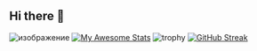 ## Hi there 👋

![изображение](https://github.com/user-attachments/assets/d79abede-4485-4411-b6bc-40a28e1e3a61)
[![My Awesome Stats](https://awesome-github-stats.azurewebsites.net/user-stats/KIRALAINEisSTUPID?cardType=github&theme=dracula&preferLogin=false&Background=000000)](https://git.io/awesome-stats-card)
![trophy](https://github-profile-trophy.vercel.app/?username=ryo-ma&theme=dracula)
 [![GitHub Streak](https://github-readme-streak-stats.herokuapp.com?user=KIRALAINEisSTUPID&theme=dracula&hide_longest_streak=true)](https://git.io/streak-stats) 
